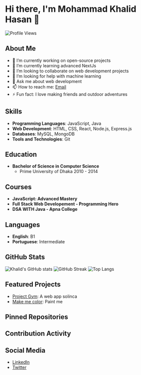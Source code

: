 




# Hi there, I'm Mohammad Khalid Hasan 👋

![Profile Views](https://komarev.com/ghpvc/?username=MerchantKhalid&color=blue)

## About Me

- 🔭 I’m currently working on open-source projects
- 🌱 I’m currently learning advanced NextJs 
- 👯 I’m looking to collaborate on web development projects
- 🤔 I’m looking for help with machine learning
- 💬 Ask me about web development 
- 📫 How to reach me: [Email](mailto:rabbikhalidhasan@gmail.com)
- ⚡ Fun fact: I love making friends and outdoor adventures


## Skills
- **Programming Languages**: JavaScript, Java
- **Web Development**: HTML, CSS, React, Node.js, Express.js
- **Databases**: MySQL, MongoDB
- **Tools and Technologies**: Git 

## Education
- **Bachelor of Science in Computer Science**
  - Prime University of Dhaka 2010 - 2014
    
## Courses
- **JavaScript: Advanced Mastery**
- **Full Stack Web Developement - Programming Hero**
- **DSA WITH Java - Apna College**

## Languages
- **English**: B1
- **Portuguese**: Intermediate

## GitHub Stats
![Khalid's GitHub stats](https://github-readme-stats.vercel.app/api?username=MerchantKhalid&show_icons=true&theme=radical)
![GitHub Streak](http://github-readme-streak-stats.herokuapp.com?user=MerchantKhalid&theme=radical)
![Top Langs](https://github-readme-stats.vercel.app/api/top-langs/?username=MerchantKhalid&layout=compact&theme=radical)

## Featured Projects
- [Project Gym](https://github.com/MerchantKhalid/gymProjectTypescript): A web app solinca 
- [Make me color](https://github.com/MerchantKhalid/paint-me): Paint me

## Pinned Repositories

## Contribution Activity

## Social Media
- [LinkedIn](https://www.linkedin.com/in/merchantkhalid888/)
- [Twitter](https://github.com/MerchantKhalid/paint-me)



































